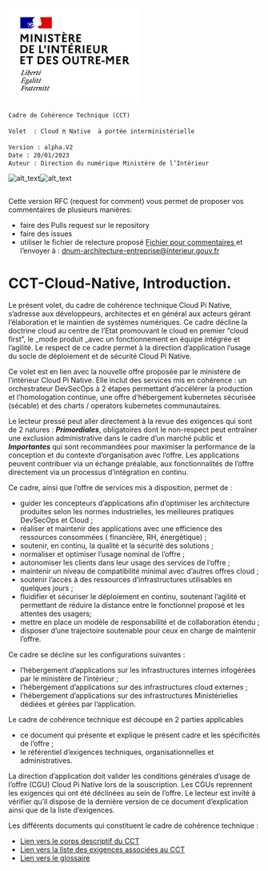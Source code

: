 ![alt_text](images/image1.png "image_tooltip")

```
Cadre de Cohérence Technique (CCT)

Volet  : Cloud π Native  à portée interministérielle

Version : alpha.V2
Date : 20/01/2023
Auteur : Direction du numérique Ministère de l’Intérieur
``````
![alt_text](images/image2.png "image_tooltip")![alt_text](images/image4.png "image_tooltip")

##

Cette version RFC (request for comment) vous permet de proposer vos commentaires de plusieurs manières:

- faire des Pulls request sur le repository
- faire des issues
- utiliser le fichier de relecture proposé
[Fichier pour commentaires ](https://github.com/dnum-mi/CCT-Cloud-Native/blob/main/gabarit-pour-commentaires.ods)
 et l’envoyer à : dnum-architecture-entreprise@interieur.gouv.fr

##

# CCT-Cloud-Native, Introduction.

Le présent volet, du cadre de cohérence technique Cloud Pi Native, s’adresse aux développeurs, architectes et en général aux acteurs gérant l’élaboration et le maintien de systèmes numériques.  Ce cadre décline la doctrine cloud au centre de l’Etat promouvant le cloud en premier “cloud first”, le _mode produit _avec un fonctionnement en équipe intégrée et l’agilité. Le respect de ce cadre permet à la direction d’application l’usage du socle de déploiement et de sécurité Cloud Pi Native. 

Ce volet est en lien avec la nouvelle offre proposée par le ministère de l’intérieur Cloud Pi Native. Elle inclut des services mis en cohérence : un orchestrateur DevSecOps à 2 étapes permettant d’accélérer la production et l’homologation continue, une offre d’hébergement kubernetes sécurisée (sécable) et des charts / operators kubernetes communautaires. 

Le lecteur pressé peut aller directement à la revue des exigences qui sont de 2 natures :   **_Primordiales_**, obligatoires dont le non-respect peut entraîner une exclusion administrative dans le cadre d’un marché public et **_Importantes_** qui sont recommandées pour maximiser la performance de la conception et du contexte d’organisation avec l’offre. Les applications peuvent contribuer via un échange préalable, aux fonctionnalités de l’offre directement via un processus d’intégration en continu.

Ce cadre, ainsi que l’offre de services mis à disposition, permet de : 

- guider les concepteurs d’applications afin d’optimiser les architecture produites selon les normes industrielles, les meilleures pratiques DevSecOps et Cloud ;
- réaliser et maintenir des applications avec une efficience des ressources consommées ( financière, RH, énergétique) ;
- soutenir, en continu, la qualité et la sécurité des solutions ;
- normaliser et optimiser l’usage nominal de l’offre ;
- autonomiser les clients dans leur usage des services de l’offre ;
- maintenir un niveau de compatibilité minimal avec d’autres offres cloud ;
- soutenir l’accès à des ressources d’infrastructures utilisables en quelques jours ;
- fluidifier et sécuriser le déploiement en continu, soutenant l’agilité et permettant de réduire la distance entre le fonctionnel proposé et les attentes des usagers;
- mettre en place un modèle de responsabilité et de collaboration étendu ;
- disposer d’une trajectoire soutenable pour ceux en charge de maintenir l’offre.

Ce cadre se décline sur les configurations suivantes :

- l’hébergement d’applications sur les infrastructures internes infogérées par le ministère de l’intérieur ;
- l’hébergement d’applications sur des infrastructures cloud externes ;
- l’hébergement d’applications sur des infrastructures Ministérielles dédiées et gérées par l’application.

Le cadre de cohérence technique est découpé en 2 parties applicables
- ce document qui présente et explique le présent cadre et les spécificités de l’offre ;
- le référentiel d’exigences techniques, organisationnelles et administratives.

La direction d’application doit valider les conditions générales d’usage de l’offre (CGU) Cloud Pi Native lors de la souscription. Les CGUs reprennent les exigences qui ont été déclinées au sein de l’offre. Le lecteur est invité à vérifier qu’il dispose de la dernière version de ce document d’explication ainsi que de la liste d’exigences.

Les  différents documents qui constituent le cadre de cohérence technique  :
- [Lien vers le corps descriptif du CCT ](https://github.com/dnum-mi/CCT-Cloud-Native/blob/main/cct-cloud-native.md)
- [Lien vers la liste des exigences associées au CCT ](https://github.com/dnum-mi/CCT-Cloud-Native/blob/main/cct-exigences.md)
- [Lien vers le glossaire](https://github.com/dnum-mi/CCT-Cloud-Native/blob/main/cct-glossaire.md)
